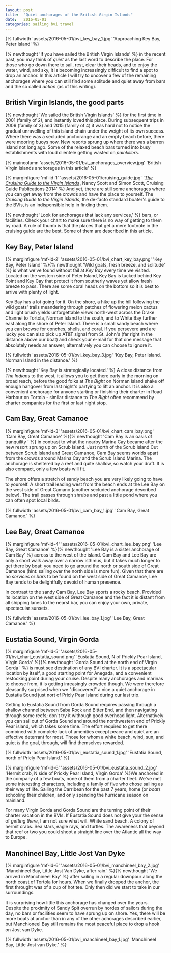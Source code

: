 ```yaml
---
layout: post
title:  "Quiet anchorages of the British Virgin Islands"
date:   2016-05-01
categories: sailing bvi travel
---
```


{% fullwidth 'assets/2016-05-01/bvi_key_bay_1.jpg' 'Approaching Key Bay, Peter Island' %}

{% newthought 'If you have sailed the British Virgin Islands' %} in the recent past, you may think of *quiet* as the last word to describe the place. For those who go down there to sail, rest, clear their heads, and to enjoy the water, wind, and sky, it is becoming increasingly difficult to find a spot to drop an anchor. In this article I will try to uncover a few of the remaining anchorages where you can still find some solitude and quiet away from bars and the so called *action* (as of this writing).

<!--more-->

## British Virgin Islands, the good parts

{% newthought 'We sailed the British Virgin Islands' %} for the first time in 2001 (family of 2), and instantly loved this place. During subsequent trips in 2009 (family of 3) and 2015 (family of 4) it was hard not to notice the gradual unravelling of this island chain under the weight of its own success. Where there was a secluded anchorange and an empty beach before, there were mooring buoys now. New resorts sprung up where there was a barren island not long ago. Some of the relaxed beach bars turned into busy establishments with loud clientele getting wasted on *painkillers*.  

{% maincolumn 'assets/2016-05-01/bvi_anchorages_overview.jpg' 'British Virgin Islands anchorages in this article' %}

{% marginfigure 'mf-id-1' 'assets/2016-05-01/cruising_guide.jpg' '*<a  href="http://www.amazon.com/gp/product/0944428983/ref=as_li_tl?ie=UTF8&camp=1789&creative=9325&creativeASIN=0944428983&linkCode=as2&tag=47chapters-20&linkId=TUS2TKUAJZRTT2OL">The Cruising Guide to the Virgin Islands</a>*<img src="http://ir-na.amazon-adsystem.com/e/ir?t=47chapters-20&l=as2&o=1&a=0944428983" width="1" height="1" border="0" alt="" style="border:none !important; margin:0px !important;" />, Nancy Scott and Simon Scott, Cruising Guide Publications 2014'  %} And yet, there are still some anchorages where you can get away from the crowds and have the place to yourself. The *Cruising Guide to the Virgin Islands*, the de-facto standard boater's guide to the BVIs, is an indispensible help in finding them. 

{% newthought 'Look for anchorages that lack any services,' %} bars, or facilities. Check your chart to make sure there is no way of getting to them by road. A rule of thumb is that the places that get a mere footnote in the cruising guide are the best. Some of them are described in this article. 

## Key Bay, Peter Island

{% marginfigure 'mf-id-2' 'assets/2016-05-01/bvi_chart_key_bay.png' 'Key Bay, Peter Island'  %}{% newthought 'Wild goats, fresh breeze, and solitude' %} is what we've found without fail at *Key Bay* every time we visited. Located on the western side of Peter Island, Key Bay is tucked behind Key Point and Key Cay that protect it from southerly waves yet allow fresh breeze to pass. There are some coral heads on the bottom so it is best to arrive with plenty of light.  

Key Bay has a lot going for it. On the shore, a hike up the hill following the wild goats' trails meandering through patches of flowering melon cactus and light brush yields unforgettable views north-west across the Drake Channel to Tortola, Norman Island to the south, and to White Bay further east along the shore of Peter Island. There is a small sandy beach where you can browse for conches, shells, and coral. If you persevere and are lucky you can also pick up AT&T signal from St. John's (far right in the distance above our boat) and check your e-mail for that one message that absolutely needs an answer; alternatively you can choose to ignore it.

{% fullwidth 'assets/2016-05-01/bvi_key_bay_3.jpg' 'Key Bay, Peter Island. Norman Island in the distance.' %}

{% newthought 'Key Bay is strategically located.' %} A close distance from *The Indians* to the west, it allows you to get there early in the morning on broad reach, before the good folks at *The Bight* on Norman Island shake off enough hangover from last night's partying to lift an anchor. It is also a convenient anchorage for anyone starting or finishing their charter in Road Harbour on Tortola - similar distance to *The Bight* often recommend by charter companies for the first or last night stop.  

## Cam Bay, Great Camanoe

{% marginfigure 'mf-id-3' 'assets/2016-05-01/bvi_chart_cam_bay.png' 'Cam Bay, Great Camanoe'  %}{% newthought 'Cam Bay is an oasis of tranquility ' %} in contrast to what the nearby Marina Cay became after the new resort sprung up on Scrub Island. Just north of the Scrub Island Cut between Scrub Island and Great Camanoe, Cam Bay seems worlds apart from the crowds around Marina Cay and the Scrub Island Marina. The anchorage is sheltered by a reef and quite shallow, so watch your draft. It is also compact, only a few boats will fit. 

The shore offers a stretch of sandy beach you are very likely going to have to yourself. A short trail leading west from the beach ends at the Lee Bay on the west side of Great Camano (another secluded anchorage described below). The trail passes through shrubs and past a little pond where you can often spot local birds. 

{% fullwidth 'assets/2016-05-01/bvi_cam_bay_1.jpg' 'Cam Bay, Great Camanoe.' %}

## Lee Bay, Great Camanoe

{% marginfigure 'mf-id-4' 'assets/2016-05-01/bvi_chart_lee_bay.png' 'Lee Bay, Great Camanoe'  %}{% newthought 'Lee Bay is a sister anchorage of Cam Bay' %} across to the west of the island. Cam Bay and Lee Bay are only a short walk away over a narrow isthmus, but it takes much longer to get there by boat: you need to go around the north or south side of Great Camanoe (hint: sailing over the north side is more fun). Given that there are no *services* or *bars* to be found on the west side of Great Camanoe, Lee Bay tends to be delightfully devoid of human presence. 

In contrast to the sandy Cam Bay, Lee Bay sports a rocky beach. Provided its location on the west side of Great Camanoe and the fact it is distant from all shipping lanes to the nearst bar, you can enjoy your own, private, spectacular sunsets. 

{% fullwidth 'assets/2016-05-01/bvi_lee_bay_1.jpg' 'Lee Bay, Great Camanoe.' %}

## Eustatia Sound, Virgin Gorda

{% marginfigure 'mf-id-5' 'assets/2016-05-01/bvi_chart_eustatia_sound.png' 'Eustatia Sound, N of Prickly Pear Island, Virgin Gorda'  %}{% newthought 'Gorda Sound at the north end of Virgin Gorda ' %} is must see destination of any BVI charter. It is a spectacular location by itself, a good starting point for Anegada, and a convenient restocking point during your cruise. Despite many anchorages and marinas to choose from, it is getting inreasingly crowded though. We were therefore pleasantly surprised when we "discovered" a nice a quiet anchorage in Eustatia Sound just nort of Pricly Pear Island during our last trip. 

Getting to Eustatia Sound from Gorda Sound requires passing through a shallow channel between Saba Rock and Bitter End, and then navigating through some reefs; don't try it withough good overhead light. Alternatively you can sail out of Gorda Sound and around the northwestern end of Prickly Pear island, which takes some time. The effort required to get there combined with complete lack of amenities except peace and quiet are an effective deterrant for most. Those for whom a white beach, wind, sun, and quiet *is* the goal, through, will find themselves rewarded. 

{% fullwidth 'assets/2016-05-01/bvi_eustatia_sound_1.jpg' 'Eustatia Sound, north of Pricly Pear Island.' %}

{% marginfigure 'mf-id-6' 'assets/2016-05-01/bvi_eustatia_sound_2.jpg' 'Hermit crab, N side of Prickly Pear Island, Virgin Gorda'  %}We anchored in the company of a few boats, none of them from a charter fleet. We've met some interesting characters, including a family of five who chose sailing as their way of life. Sailing the Carribean for the past 7 years, home (or *boat*) schooling their children, and only spending the hurricane season on mainland. 

For many Virgin Gorda and Gorda Sound are the turning point of their charter vacation in the BVIs. If Eustatia Sound does not give your the sense of *getting there*, I am not sure what will. White sand beach. A colony of hermit crabs. Sea stars, eagle rays, and turtles. The awareness that beyond that reef or two you could shoot a straight line over the Atlantic all the way to Europe. 

## Manchineel Bay, Little Jost Van Dyke

{% marginfigure 'mf-id-6' 'assets/2016-05-01/bvi_manchineel_bay_2.jpg' 'Manchineel Bay, Little Jost Van Dyke, after rain.'  %}{% newthought 'We arrived in Manchineel Bay' %} after sailing in a regular downpour along the north coast of Tortola for hours. When we finally dropped the anchor, the first throught was of a cup of hot tee. Only then did we start to take in our surroundings. 

It is surprising how little this anchorage has changed over the years. Despite the proximity of Sandy Spit overrun by hordes of sailors during the day, no bars or facilities seem to have sprung up on shore. Yes, there will be more boats at anchor than in any of the other achorages described earlier, but Manchioneel Bay still remains the most peaceful place to drop a hook on Jost van Dyke. 

{% fullwidth 'assets/2016-05-01/bvi_manchineel_bay_1.jpg' 'Manchineel Bay, Little Jost van Dyke.' %}
